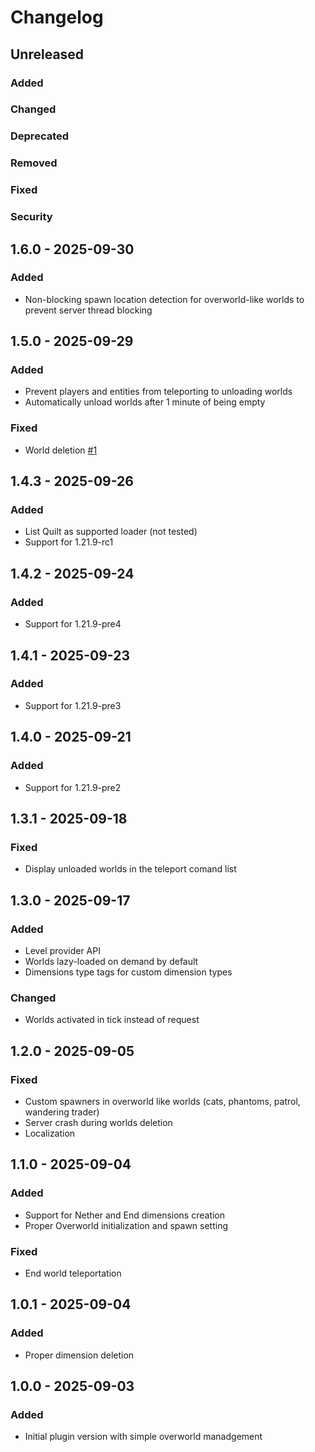 # Changelog

## Unreleased

### Added

### Changed

### Deprecated

### Removed

### Fixed

### Security

## 1.6.0 - 2025-09-30

### Added

- Non-blocking spawn location detection for overworld-like worlds to prevent server thread blocking

## 1.5.0 - 2025-09-29

### Added

- Prevent players and entities from teleporting to unloading worlds
- Automatically unload worlds after 1 minute of being empty

### Fixed

- World deletion [#1](https://github.com/Wroud/mc-worlds/issues/1)

## 1.4.3 - 2025-09-26

### Added

- List Quilt as supported loader (not tested)
- Support for 1.21.9-rc1

## 1.4.2 - 2025-09-24

### Added

- Support for 1.21.9-pre4

## 1.4.1 - 2025-09-23

### Added

- Support for 1.21.9-pre3

## 1.4.0 - 2025-09-21

### Added

- Support for 1.21.9-pre2

## 1.3.1 - 2025-09-18

### Fixed

- Display unloaded worlds in the teleport comand list

## 1.3.0 - 2025-09-17

### Added

- Level provider API
- Worlds lazy-loaded on demand by default
- Dimensions type tags for custom dimension types

### Changed

- Worlds activated in tick instead of request

## 1.2.0 - 2025-09-05

### Fixed

- Custom spawners in overworld like worlds (cats, phantoms, patrol, wandering trader)
- Server crash during worlds deletion
- Localization

## 1.1.0 - 2025-09-04

### Added

- Support for Nether and End dimensions creation
- Proper Overworld initialization and spawn setting

### Fixed

- End world teleportation

## 1.0.1 - 2025-09-04

### Added

- Proper dimension deletion

## 1.0.0 - 2025-09-03

### Added

- Initial plugin version with simple overworld manadgement
